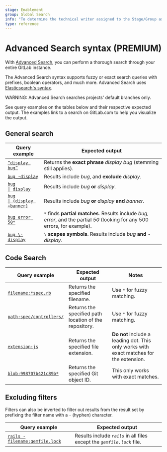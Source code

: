 ```yaml
---
stage: Enablement
group: Global Search
info: "To determine the technical writer assigned to the Stage/Group associated with this page, see https://about.gitlab.com/handbook/engineering/ux/technical-writing/#assignments"
type: reference
---
```


# Advanced Search syntax **(PREMIUM)**

With [Advanced Search](../advanced_search.md), you can perform a thorough
search through your entire GitLab instance.

The Advanced Search syntax supports fuzzy or exact search queries with prefixes,
boolean operators, and much more. Advanced Search uses
[Elasticsearch's syntax](https://www.elastic.co/guide/en/elasticsearch/reference/current/query-dsl-simple-query-string-query.html#simple-query-string-syntax).

WARNING:
Advanced Search searches projects' default branches only.

See query examples on the tables below and their respective expected output.
The examples link to a search on GitLab.com to help you visualize the output.

## General search

| Query example | Expected output |
|---|---|
[`“display bug”`](https://gitlab.com/search?snippets=&scope=issues&repository_ref=&search=%22display+bug%22&group_id=9970&project_id=278964) | Returns the **exact phrase** _display bug_ (stemming still applies). |
[`bug -display`](https://gitlab.com/search?snippets=&scope=issues&repository_ref=&search=bug+-display&group_id=9970&project_id=278964) | Results include _bug_, and **exclude** _display_. |
[<code>bug &#124; display</code>](https://gitlab.com/search?snippets=&scope=issues&repository_ref=&search=bug+%7C+banner&group_id=9970&project_id=278964) | Results include _bug_ **or** _display_. |
[<code>bug &#124; (display +banner)</code>](https://gitlab.com/search?snippets=&scope=issues&repository_ref=&search=bug+%7C+%28display+%2Bbanner%29&group_id=9970&project_id=278964) | Results include _bug_ **or** _display_ **and** _banner_. |
| [`bug error 50*`](https://gitlab.com/search?snippets=&scope=issues&repository_ref=&search=bug+error+50*&group_id=9970&project_id=278964) | `*` finds **partial matches**. Results include _bug_, _error_, and the partial _50_ (looking for any 500 errors, for example). |
| [`bug \-display`](https://gitlab.com/search?snippets=&scope=blobs&repository_ref=&search=argument+%5C-last&group_id=9970&project_id=278964) | `\` **scapes symbols**. Results include _bug_ **and** _-display_. |

## Code Search

| Query example | Expected output | Notes |
|---|---|---|
| [`filename:*spec.rb`](https://gitlab.com/search?snippets=&scope=blobs&repository_ref=&search=filename%3A*spec.rb&group_id=9970&project_id=278964) | Returns the specified filename. | Use `*` for fuzzy matching. |
| [`path:spec/controllers/`](https://gitlab.com/search?group_id=9970&project_id=278964&repository_ref=&scope=blobs&search=path%3Aspec%2Fcontrollers%2F&snippets=) | Returns the specified path location of the repository. | Use `*` for fuzzy matching. |
| [`extension:js`](https://gitlab.com/search?group_id=9970&project_id=278964&repository_ref=&scope=blobs&search=extension%3Ajs&snippets=) | Returns the specified file extension. | **Do not** include a leading dot. This only works with exact matches for the extension. |
| [`blob:998707b421c89b*`](https://gitlab.com/search?snippets=false&scope=blobs&repository_ref=&search=blob%3A998707b421c89b*&group_id=9970) | Returns the specified Git object ID. | This only works with exact matches. |

## Excluding filters

Filters can also be inverted to filter out results from the result set by prefixing the filter name with a `-` (hyphen) character.

| Query example | Expected output |
|---|---|
| [`rails -filename:gemfile.lock`](https://gitlab.com/search?group_id=9970&project_id=278964&repository_ref=&scope=blobs&search=rails+-filename%3Agemfile.lock&snippets=) | Results include _`rails`_ in all files except the _`gemfile.lock`_ file. |
